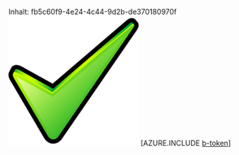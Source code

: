 Inhalt: fb5c60f9-4e24-4c44-9d2b-de370180970f![Bild](98b4b593-c3df-4eda-b850-5ce34d82a422.png)
[AZURE.INCLUDE [b-token](52bc22de-dd4c-4635-b5dd-ad9012f137c3.md)]
